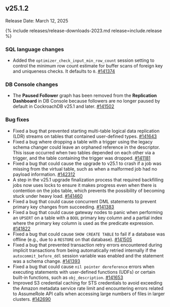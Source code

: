## v25.1.2

Release Date: March 12, 2025

{% include releases/release-downloads-2023.md release=include.release %}

<h3 id="v25-1-2-sql-language-changes">SQL language changes</h3>

- Added the `optimizer_check_input_min_row_count` session setting to control the minimum row count estimate for buffer scans of foreign key and uniqueness checks. It defaults to `0`.
 [#141374][#141374]

<h3 id="v25-1-2-db-console-changes">DB Console changes</h3>

- The **Paused Follower** graph has been removed from the **Replication Dashboard** in DB Console because followers are no longer paused by default in CockroachDB v25.1 and later.
 [#141502][#141502]

<h3 id="v25-1-2-bug-fixes">Bug fixes</h3>

- Fixed a bug that prevented starting multi-table logical data replication (LDR) streams on tables that contained user-defined types.
 [#141643][#141643]
- Fixed a bug where dropping a table with a trigger using the legacy schema changer could leave an orphaned reference in the descriptor. This issue occurred when two tables depended on each other via a trigger, and the table containing the trigger was dropped.
 [#141181][#141181]
- Fixed a bug that could cause the upgrade to v25.1 to crash if a job was missing from the virtual table, such as when a malformed job had no payload information.
 [#142312][#142312]
- A step in the v25.1 upgrade finalization process that required backfilling jobs now uses locks to ensure it makes progress even when there is contention on the jobs table, which prevents the possibility of becoming stuck under heavy load.
 [#141460][#141460]
- Fixed a bug that could cause concurrent DML statements to prevent primary key changes from succeeding.
 [#141383][#141383]
- Fixed a bug that could cause gateway nodes to panic when performing an `UPSERT` on a table with a `BOOL` primary key column and a partial index where the primary key column is used as the predicate expression.
 [#141822][#141822]
- Fixed a bug that could cause `SHOW CREATE TABLE` to fail if a database was offline (e.g., due to a `RESTORE` on that database).
 [#141505][#141505]
- Fixed a bug that prevented transaction retry errors encountered during implicit transactions from being automatically retried internally if the `autocommit_before_ddl` session variable was enabled and the statement was a schema change.
 [#141393][#141393]
- Fixed a bug that could cause `nil pointer dereference` errors when executing statements with user-defined functions (UDFs) or certain built-in functions, such as `obj_description`.
 [#141653][#141653]
- Improved S3 credential caching for STS credentials to avoid exceeding the Amazon metadata service rate limit and encountering errors related to AssumeRole API calls when accessing large numbers of files in larger clusters.
 [#142690][#142690]


[#142690]: https://github.com/cockroachdb/cockroach/pull/142690
[#141502]: https://github.com/cockroachdb/cockroach/pull/141502
[#141643]: https://github.com/cockroachdb/cockroach/pull/141643
[#141181]: https://github.com/cockroachdb/cockroach/pull/141181
[#142312]: https://github.com/cockroachdb/cockroach/pull/142312
[#141460]: https://github.com/cockroachdb/cockroach/pull/141460
[#141505]: https://github.com/cockroachdb/cockroach/pull/141505
[#141653]: https://github.com/cockroachdb/cockroach/pull/141653
[#141374]: https://github.com/cockroachdb/cockroach/pull/141374
[#141383]: https://github.com/cockroachdb/cockroach/pull/141383
[#141822]: https://github.com/cockroachdb/cockroach/pull/141822
[#141393]: https://github.com/cockroachdb/cockroach/pull/141393
